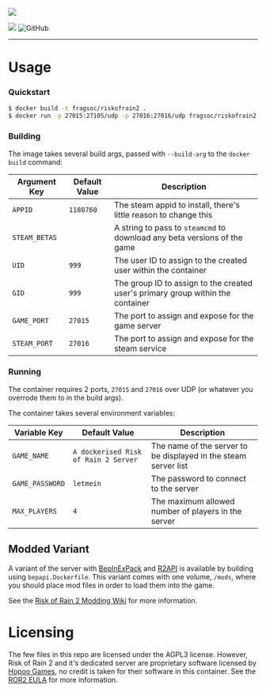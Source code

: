 ![](https://britgamer.s3.eu-west-1.amazonaws.com/styles/full_width_image/s3/2020-03/risk-of-rain-2-banner.jpg)

<a href="https://travis-ci.com/github/FragSoc/riskofrain2-docker"><img src="https://img.shields.io/travis/com/FragSoc/riskofrain2-docker?style=flat-square"/></a>
![GitHub](https://img.shields.io/github/license/fragsoc/riskofrain2-docker?style=flat-square)

---

# Usage

### Quickstart

```bash
$ docker build -t fragsoc/riskofrain2 .
$ docker run -p 27015:27105/udp -p 27016:27016/udp fragsoc/riskofrain2
```

### Building

The image takes several build args, passed with `--build-arg` to the `docker build` command:

Argument Key | Default Value | Description
---|---|---
`APPID` | `1180760` | The steam appid to install, there's little reason to change this
`STEAM_BETAS` | | A string to pass to `steamcmd` to download any beta versions of the game
`UID` | `999` | The user ID to assign to the created user within the container
`GID` | `999` | The group ID to assign to the created user's primary group within the container
`GAME_PORT` | `27015` | The port to assign and expose for the game server
`STEAM_PORT` | `27016` | The port to assign and expose for the steam service

### Running

The container requires 2 ports, `27015` and `27016` over UDP (or whatever you overrode them to in the build args).

The container takes several environment variables:

Variable Key | Default Value | Description
---|---|---
`GAME_NAME` | `A dockerised Risk of Rain 2 Server` | The name of the server to be displayed in the steam server list
`GAME_PASSWORD` | `letmein` | The password to connect to the server
`MAX_PLAYERS` | `4` | The maximum allowed number of players in the server

## Modded Variant

A variant of the server with [BepInExPack]() and [R2API]() is available by building using `bepapi.Dockerfile`.
This variant comes with one volume, `/mods`, where you should place mod files in order to load them into the game.

See the [Risk of Rain 2 Modding Wiki](https://github.com/risk-of-thunder/R2Wiki/wiki) for more information.

# Licensing

The few files in this repo are licensed under the AGPL3 license.
However, Risk of Rain 2 and it's dedicated server are proprietary software licensed by [Hopoo Games](https://hopoogames.com/), no credit is taken for their software in this container.
See the [ROR2 EULA](https://store.steampowered.com/eula/632360_eula_0) for more information.
